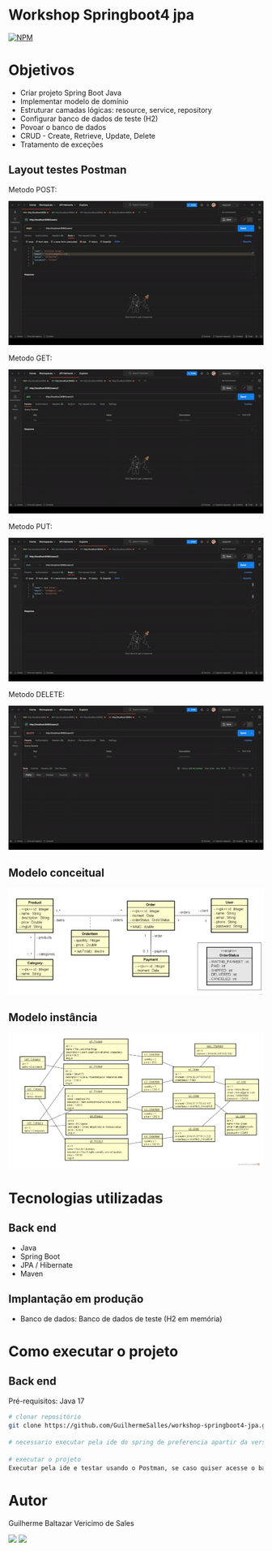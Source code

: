 # Workshop Springboot4 jpa
[![NPM](https://img.shields.io/npm/l/react)](https://github.com/GuilhermeSalles/workshop-springboot4-jpa/blob/main/LICENSE) 

# Objetivos
* Criar projeto Spring Boot Java
* Implementar modelo de domínio
* Estruturar camadas lógicas: resource, service, repository
* Configurar banco de dados de teste (H2)
* Povoar o banco de dados
* CRUD - Create, Retrieve, Update, Delete
* Tratamento de exceções

## Layout testes Postman
Metodo POST:

![Postman POST](https://github.com/GuilhermeSalles/assets/blob/main/MetodoPOST.gif)

Metodo GET:

![Postman GET](https://github.com/GuilhermeSalles/assets/blob/main/metodoGET.gif)

Metodo PUT:

![Postman PUT](https://github.com/GuilhermeSalles/assets/blob/main/metodoPUT.gif)

Metodo DELETE:

![Postman DELETE](https://github.com/GuilhermeSalles/assets/blob/main/metodoDELETE.gif)

## Modelo conceitual
![Modelo Conceitual](https://github.com/GuilhermeSalles/assets/blob/main/modeloDeDominio.png)
## Modelo instância
![Modelo Instancia](https://github.com/GuilhermeSalles/assets/blob/main/instanciaDominio.png)

# Tecnologias utilizadas
## Back end
- Java
- Spring Boot
- JPA / Hibernate
- Maven
## Implantação em produção
- Banco de dados: Banco de dados de teste (H2 em memória)

# Como executar o projeto

## Back end
Pré-requisitos: Java 17

```bash
# clonar repositório
git clone https://github.com/GuilhermeSalles/workshop-springboot4-jpa.git

# necessario executar pela ide do spring de preferencia apartir da versão 3

# executar o projeto
Executar pela ide e testar usando o Postman, se caso quiser acesse o banco de dados H2 para analizar suas tabelas
```

# Autor

Guilherme Baltazar Vericimo de Sales

 <a href="https://www.linkedin.com/in/guilherme-baltazar-0028361a1" target="_blank"><img src="https://img.shields.io/badge/-LinkedIn-%230077B5?style=for-the-badge&logo=linkedin&logoColor=white" target="_blank"></a> 
 <a href="https://instagram.com/yguilhermeb" target="_blank"><img src="https://img.shields.io/badge/-Instagram-%23E4405F?style=for-the-badge&logo=instagram&logoColor=white" target="_blank"></a>

